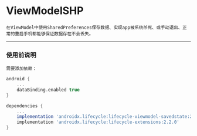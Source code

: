 # ViewModelSHP
    
    在ViewModel中使用SharedPreferences保存数据、实现app被系统杀死、或手动退出、正常的重启手机都能够保证数据存在不会丢失。
---
### 使用前说明

    需要添加依赖：
```gradle
android {
    ...
    dataBinding.enabled true
}

dependencies {
    ...
    implementation 'androidx.lifecycle:lifecycle-viewmodel-savedstate:2.2.0'
    implementation 'androidx.lifecycle:lifecycle-extensions:2.2.0'
}
```